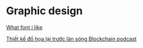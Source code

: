 # Graphic design

[What font i like](What%20font%20i%20like.md)

[Thiết kế đồ họa lại trước làn sóng Blockchain podcast](Thiết%20kế%20đồ%20họa%20lại%20trước%20làn%20sóng%20Blockchain%20podcast.md)
